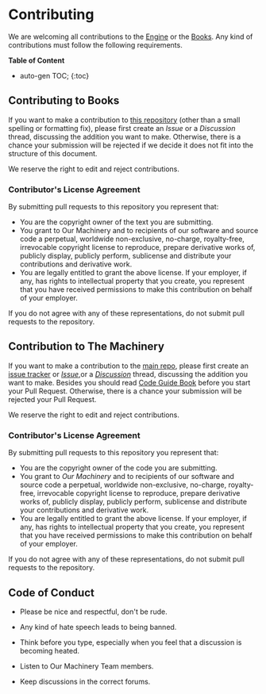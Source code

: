 # Contributing

We are welcoming all contributions to the [Engine](https://github.com/OurMachinery/themachinery) or the [Books](https://github.com/OurMachinery/themachinery-books). Any kind of contributions must follow the following requirements.

**Table of Content**

* auto-gen TOC;
{:toc}
## Contributing to Books

If you want to make a contribution to [this repository](https://github.com/OurMachinery/themachinery-books) (other than a small spelling or formatting fix), please first create an *Issue* or a *Discussion* thread, discussing the addition you want to make. Otherwise, there is a chance your submission will be rejected if we decide it does not fit into the structure of this document.

We reserve the right to edit and reject contributions.



### Contributor's License Agreement

By submitting pull requests to this repository you represent that:

- You are the copyright owner of the text you are submitting.
- You grant to Our Machinery and to recipients of our software and source code a perpetual, worldwide non-exclusive, no-charge, royalty-free, irrevocable copyright license to reproduce, prepare derivative works of, publicly display, publicly perform, sublicense and distribute your contributions and derivative work.
- You are legally entitled to grant the above license. If your employer, if any, has rights to intellectual property that you create, you represent that you have received permissions to make this contribution on behalf of your employer.

If you do not agree with any of these representations, do not submit pull requests to the repository.



## Contribution to The Machinery

If you want to make a contribution to the [main repo](https://github.com/OurMachinery/themachinery), please first create an [issue tracker](https://github.com/OurMachinery/themachinery-public/issues) or [*Issue*](https://github.com/OurMachinery/themachinery/issues),or a [*Discussion*](https://github.com/OurMachinery/themachinery-public/discussions) thread, discussing the addition you want to make. Besides you should read [Code Guide Book](https://ourmachinery.com/apidoc/doc/guidebook.md.html) before you start your Pull Request. Otherwise, there is a chance your submission will be rejected your Pull Request.

We reserve the right to edit and reject contributions.



### Contributor's License Agreement

By submitting pull requests to this repository you represent that:

- You are the copyright owner of the code you are submitting.
- You grant to *Our Machinery* and to recipients of our software and source code a perpetual, worldwide non-exclusive, no-charge, royalty-free, irrevocable copyright license to reproduce, prepare derivative works of, publicly display, publicly perform, sublicense and distribute your contributions and derivative work.
- You are legally entitled to grant the above license. If your employer, if any, has rights to intellectual property that you create, you represent that you have received permissions to make this contribution on behalf of your employer.

If you do not agree with any of these representations, do not submit pull requests to the repository.



## Code of Conduct

- Please be nice and respectful, don't be rude.

- Any kind of hate speech leads to being banned.
- Think before you type, especially when you feel that a discussion is becoming heated.
- Listen to Our Machinery Team members.
- Keep discussions in the correct forums.